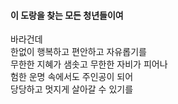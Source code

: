 #### 이 도랑을 찾는 모든 청년들이여
바라건데<br>
한없이 행복하고 편안하고 자유롭기를<br>
무한한 지혜가 샘솟고 무한한 자비가 피어나<br>
험한 운명 속에서도 주인공이 되어<br>
당당하고 멋지게 살아갈 수 있기를

<!--
**junghyungo/junghyungo** is a ✨ _special_ ✨ repository because its `README.md` (this file) appears on your GitHub profile.

Here are some ideas to get you started:

- 🔭 I’m currently working on ...
- 🌱 I’m currently learning ...
- 👯 I’m looking to collaborate on ...
- 🤔 I’m looking for help with ...
- 💬 Ask me about ...
- 📫 How to reach me: ...
- 😄 Pronouns: ...
- ⚡ Fun fact: ...
-->
